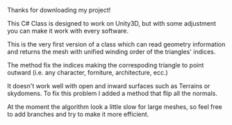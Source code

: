 Thanks for downloading my project!

This C# Class is designed to work on Unity3D, but with some adjustment you can make it work with every software.

This is the very first version of a class which can read geometry information and returns the mesh with unified winding order of the triangles' indices.

The method fix the indices making the correspoding triangle to point outward (i.e. any character, forniture, architecture, ecc.)

It doesn't work well with open and inward surfaces such as Terrains or skydomens. To fix this problem I added a method that flip all the normals.


At the moment the algorithm look a little slow for large meshes, so feel free to add branches and try to make it more efficient.

